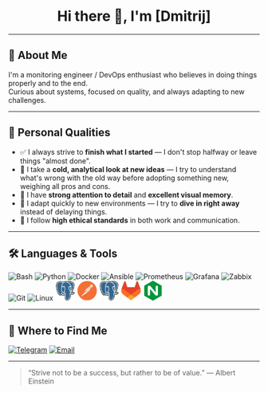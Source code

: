 <h1 align="center">Hi there 👋, I'm [Dmitrij]</h1>

---

## 🚀 About Me

I'm a monitoring engineer / DevOps enthusiast who believes in doing things properly and to the end.  
Curious about systems, focused on quality, and always adapting to new challenges.

---

## 🧠 Personal Qualities

- ✅ I always strive to **finish what I started** — I don't stop halfway or leave things "almost done".
- 🧊 I take a **cold, analytical look at new ideas** — I try to understand what's wrong with the old way before adopting something new, weighing all pros and cons.
- 👀 I have **strong attention to detail** and **excellent visual memory**.
- 🚀 I adapt quickly to new environments — I try to **dive in right away** instead of delaying things.
- 🧭 I follow **high ethical standards** in both work and communication.

---

## 🛠️ Languages & Tools

<p>
  <img src="https://cdn.jsdelivr.net/gh/devicons/devicon/icons/bash/bash-original.svg" alt="Bash" width="40" height="40"/>
  <img src="https://cdn.jsdelivr.net/gh/devicons/devicon/icons/python/python-original.svg" alt="Python" width="40" height="40"/>
  <img src="https://cdn.jsdelivr.net/gh/devicons/devicon/icons/docker/docker-original.svg" alt="Docker" width="40" height="40"/>
  <img src="https://cdn.jsdelivr.net/gh/devicons/devicon/icons/ansible/ansible-original.svg" alt="Ansible" width="40" height="40"/>
  <img src="https://raw.githubusercontent.com/simple-icons/simple-icons/develop/icons/prometheus.svg" alt="Prometheus" width="40" height="40"/>
  <img src="https://raw.githubusercontent.com/simple-icons/simple-icons/develop/icons/grafana.svg" alt="Grafana" width="40" height="40"/>
  <img src="https://upload.wikimedia.org/wikipedia/commons/thumb/6/6f/Zabbix_logo.svg/960px-Zabbix_logo.svg.png" alt="Zabbix" width="40" height="40"/>
  <img src="https://cdn.jsdelivr.net/gh/devicons/devicon/icons/git/git-original.svg" alt="Git" width="40" height="40"/>
  <img src="https://cdn.jsdelivr.net/gh/devicons/devicon/icons/linux/linux-original.svg" alt="Linux" width="40" height="40"/>
  <img src="https://raw.githubusercontent.com/devicons/devicon/refs/heads/master/icons/postgresql/postgresql-original.svg" alt="PosgreSQL" width="40" height="40"/>
  <img src="https://raw.githubusercontent.com/devicons/devicon/refs/heads/master/icons/postman/postman-original.svg" alt="Postman" width="40" height="40"/>
  <img src="https://raw.githubusercontent.com/devicons/devicon/refs/heads/master/icons/postgresql/postgresql-original.svg" alt="Git" width="40" height="40"/>
  <img src="https://raw.githubusercontent.com/devicons/devicon/refs/heads/master/icons/gitlab/gitlab-original.svg" alt="Gitlab" width="40" height="40"/>
  <img src="https://raw.githubusercontent.com/devicons/devicon/refs/heads/master/icons/nginx/nginx-original.svg" alt="Nginx" width="40" height="40"/>

---

## 🔗 Where to Find Me

[![Telegram](https://img.shields.io/badge/-Telegram-2CA5E0?&logo=telegram&logoColor=white)](https://t.me/yenze_DM)
[![Email](https://img.shields.io/badge/-Email-D14836?&logo=gmail&logoColor=white)](dmitrij.eremeev.99@gmail.com)

---

> “Strive not to be a success, but rather to be of value.” — Albert Einstein




